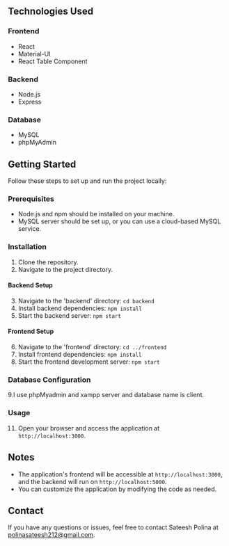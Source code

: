 ## Technologies Used

### Frontend
- React
- Material-UI
- React Table Component

### Backend
- Node.js
- Express

### Database
- MySQL
- phpMyAdmin

## Getting Started

Follow these steps to set up and run the project locally:

### Prerequisites

- Node.js and npm should be installed on your machine.
- MySQL server should be set up, or you can use a cloud-based MySQL service.

### Installation

1. Clone the repository.
2. Navigate to the project directory.

#### Backend Setup

3. Navigate to the 'backend' directory: `cd backend`
4. Install backend dependencies: `npm install`
5. Start the backend server: `npm start`

#### Frontend Setup

6. Navigate to the 'frontend' directory: `cd ../frontend`
7. Install frontend dependencies: `npm install`
8. Start the frontend development server: `npm start`

### Database Configuration

9.I use phpMyadmin and xampp server and  database name is client.

### Usage

11. Open your browser and access the application at `http://localhost:3000`.

## Notes

- The application's frontend will be accessible at `http://localhost:3000`, and the backend will run on `http://localhost:5000`.
- You can customize the application by modifying the code as needed.

## Contact

If you have any questions or issues, feel free to contact Sateesh Polina at polinasateesh212@gmail.com.
